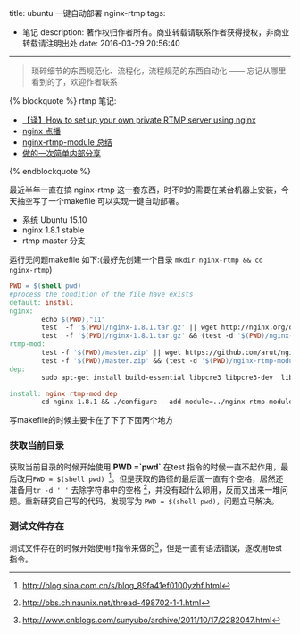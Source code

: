 title: ubuntu 一键自动部署 nginx-rtmp
tags:
  - 笔记
description: 著作权归作者所有。商业转载请联系作者获得授权，非商业转载请注明出处
date: 2016-03-29 20:56:40
---

>琐碎细节的东西规范化、流程化，流程规范的东西自动化 —— 忘记从哪里看到的了，欢迎作者联系

{% blockquote %}
rtmp 笔记:

- [【译】How to set up your own private RTMP server using nginx](/2015/08/12/How-to-set-up-your-own-private-RTMP-server-using-nginx/)
- [nginx 点播](/2015/08/17/vod/)
- [nginx-rtmp-module 总结](2015/09/06/rtmp/)
- [做的一次简单内部分享](http://p1.soul11201.com/remark-presentation/#1)

{% endblockquote %}

最近半年一直在搞 nginx-rtmp 这一套东西，时不时的需要在某台机器上安装，今天抽空写了一个makefile 可以实现一键自动部署。

- 系统 Ubuntu 15.10 
- nginx 1.8.1 stable
- rtmp master 分支


运行无问题makefile 如下:(最好先创建一个目录 `mkdir nginx-rtmp && cd nginx-rtmp`)

```Makefile
PWD = $(shell pwd)
#process the condition of the file have exists
default: install
nginx:
        echo $(PWD),"11"        
        test  -f '$(PWD)/nginx-1.8.1.tar.gz' || wget http://nginx.org/download/nginx-1.8.1.tar.gz 
        test  -f '$(PWD)/nginx-1.8.1.tar.gz' && (test -d '$(PWD)/nginx-1.8.1'   || tar -zxvf nginx-1.8.1.tar.gz)
rtmp-mod:
        test -f '$(PWD)/master.zip' || wget https://github.com/arut/nginx-rtmp-module/archive/master.zip 
        test -f '$(PWD)/master.zip' && (test -d '$(PWD)/nginx-rtmp-module-master' || unzip master.zip )
dep:
        sudo apt-get install build-essential libpcre3 libpcre3-dev  libssl-dev

install: nginx rtmp-mod dep
        cd nginx-1.8.1 && ./configure --add-module=../nginx-rtmp-module-master/ --with-debug && make && sudo make install

```

写makefile的时候主要卡在了下了下面两个地方

### 获取当前目录
获取当前目录的时候开始使用 **PWD =\`pwd\`** 在test 指令的时候一直不起作用，最后改用`PWD = $(shell pwd) `[^1]。但是获取的路径的最后面一直有个空格，居然还准备用`tr -d ' '` 去除字符串中的空格 [^3]，并没有起什么卵用，反而又出来一堆问题。重新研究自己写的代码，发现写为 `PWD = $(shell pwd)`，问题立马解决。

### 测试文件存在
测试文件存在的时候开始使用if指令来做的[^2]，但是一直有语法错误，遂改用test 指令。



[^1]: http://blog.sina.com.cn/s/blog_89fa41ef0100yzhf.html
[^2]: http://www.cnblogs.com/sunyubo/archive/2011/10/17/2282047.html
[^3]: http://bbs.chinaunix.net/thread-498702-1-1.html